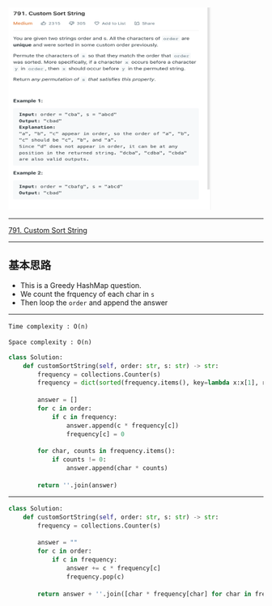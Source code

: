 <img src="2022-11-14-00-01-10.png" width="400" height="400"/>

___
[791. Custom Sort String](https://leetcode.com/problems/custom-sort-string/)
___



## 基本思路
* This is a Greedy HashMap question.
* We count the frquency of each char in `s`
* Then loop the `order` and append the answer

___

`Time complexity : O(n)`

`Space complexity : O(n)`
```python
class Solution:
    def customSortString(self, order: str, s: str) -> str:
        frequency = collections.Counter(s)
        frequency = dict(sorted(frequency.items(), key=lambda x:x[1], reverse=True))
        
        answer = []
        for c in order:
            if c in frequency:
                answer.append(c * frequency[c])
                frequency[c] = 0
        
        for char, counts in frequency.items():
            if counts != 0:
                answer.append(char * counts)
        
        return ''.join(answer)

```

___

```python
class Solution:
    def customSortString(self, order: str, s: str) -> str:
        frequency = collections.Counter(s)
        
        answer = ""
        for c in order:
            if c in frequency:
                answer += c * frequency[c]
                frequency.pop(c)
        
        return answer + ''.join([char * frequency[char] for char in frequency])

```